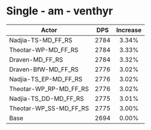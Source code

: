 # Single - am - venthyr
| Actor | DPS | Increase |
|---|:---:|:---:|
|Nadjia-TS-MD_FF_RS|2784|3.34%|
|Theotar-WP-MD_FF_RS|2784|3.33%|
|Draven-MD_FF_RS|2784|3.32%|
|Draven-BfW-MD_FF_RS|2776|3.02%|
|Nadjia-TS_EP-MD_FF_RS|2776|3.02%|
|Theotar-WP_RP-MD_FF_RS|2776|3.02%|
|Nadjia-TS_DD-MD_FF_RS|2775|3.01%|
|Theotar-WP_SS-MD_FF_RS|2775|3.00%|
|Base|2694|0.00%|
